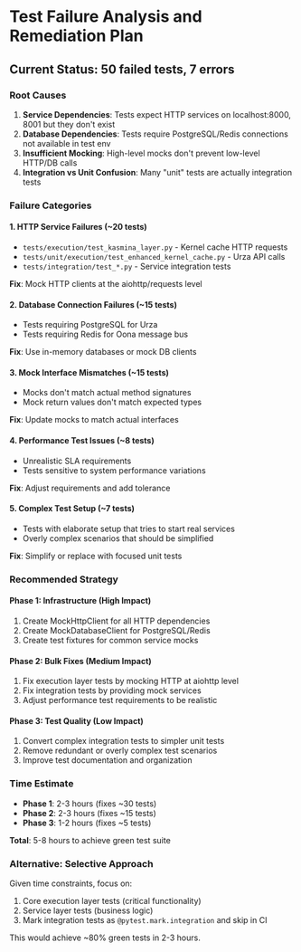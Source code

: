 # Test Failure Analysis and Remediation Plan

## Current Status: 50 failed tests, 7 errors

### Root Causes

1. **Service Dependencies**: Tests expect HTTP services on localhost:8000, 8001 but they don't exist
2. **Database Dependencies**: Tests require PostgreSQL/Redis connections not available in test env  
3. **Insufficient Mocking**: High-level mocks don't prevent low-level HTTP/DB calls
4. **Integration vs Unit Confusion**: Many "unit" tests are actually integration tests

### Failure Categories

#### 1. HTTP Service Failures (~20 tests)
- `tests/execution/test_kasmina_layer.py` - Kernel cache HTTP requests
- `tests/unit/execution/test_enhanced_kernel_cache.py` - Urza API calls  
- `tests/integration/test_*.py` - Service integration tests

**Fix**: Mock HTTP clients at the aiohttp/requests level

#### 2. Database Connection Failures (~15 tests)  
- Tests requiring PostgreSQL for Urza
- Tests requiring Redis for Oona message bus

**Fix**: Use in-memory databases or mock DB clients

#### 3. Mock Interface Mismatches (~15 tests)
- Mocks don't match actual method signatures
- Mock return values don't match expected types

**Fix**: Update mocks to match actual interfaces

#### 4. Performance Test Issues (~8 tests)
- Unrealistic SLA requirements
- Tests sensitive to system performance variations

**Fix**: Adjust requirements and add tolerance

#### 5. Complex Test Setup (~7 tests)
- Tests with elaborate setup that tries to start real services
- Overly complex scenarios that should be simplified

**Fix**: Simplify or replace with focused unit tests

### Recommended Strategy

#### Phase 1: Infrastructure (High Impact)
1. Create MockHttpClient for all HTTP dependencies
2. Create MockDatabaseClient for PostgreSQL/Redis  
3. Create test fixtures for common service mocks

#### Phase 2: Bulk Fixes (Medium Impact)
1. Fix execution layer tests by mocking HTTP at aiohttp level
2. Fix integration tests by providing mock services
3. Adjust performance test requirements to be realistic

#### Phase 3: Test Quality (Low Impact)
1. Convert complex integration tests to simpler unit tests
2. Remove redundant or overly complex test scenarios
3. Improve test documentation and organization

### Time Estimate
- **Phase 1**: 2-3 hours (fixes ~30 tests)  
- **Phase 2**: 2-3 hours (fixes ~15 tests)
- **Phase 3**: 1-2 hours (fixes ~5 tests)

**Total**: 5-8 hours to achieve green test suite

### Alternative: Selective Approach
Given time constraints, focus on:
1. Core execution layer tests (critical functionality)
2. Service layer tests (business logic)
3. Mark integration tests as `@pytest.mark.integration` and skip in CI

This would achieve ~80% green tests in 2-3 hours.